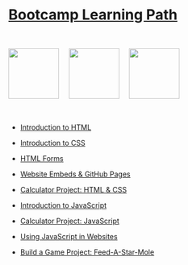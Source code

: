# [Bootcamp Learning Path](https://frontendmasters.com/bootcamp/)

<br>

<img src="https://cdn.worldvectorlogo.com/logos/html-1.svg" height="100"/> &nbsp; &nbsp; <img src="https://cdn.worldvectorlogo.com/logos/css-3.svg" height="100"/> &nbsp; &nbsp; <img src="https://cdn.worldvectorlogo.com/logos/javascript-1.svg" height="100"/>

<br>

- <a href="https://frontendmasters.com/bootcamp/introduction-html/">Introduction to HTML</a>

- <a href="https://frontendmasters.com/bootcamp/introduction-css/" >Introduction to CSS</a>

- <a href="https://frontendmasters.com/bootcamp/html-forms/">HTML Forms</a>

- <a href="https://frontendmasters.com/bootcamp/embeds-github-pages/">Website Embeds & 
GitHub Pages</a>

- <a href="https://frontendmasters.com/bootcamp/calculator-html-css/">Calculator Project: HTML & CSS</a>

- <a href="https://frontendmasters.com/bootcamp/introduction-javascript/">Introduction to JavaScript</a>

- <a href="https://frontendmasters.com/bootcamp/calculator-javascript/">Calculator Project: JavaScript</a>

- <a href="https://frontendmasters.com/bootcamp/javascript-in-websites/">Using JavaScript in Websites</a>

- <a href="https://frontendmasters.com/bootcamp/web-game-project/">Build a Game Project: Feed-A-Star-Mole</a>